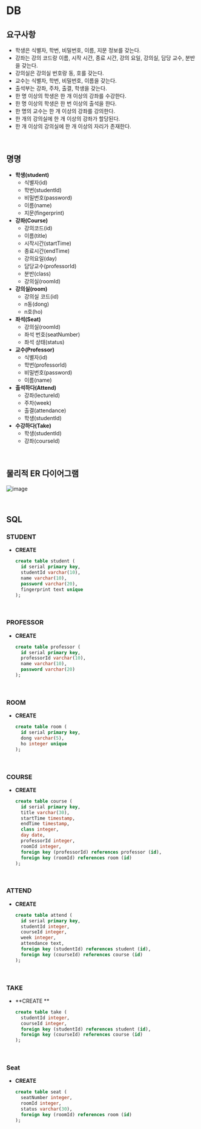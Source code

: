 # DB

## 요구사항

* 학생은 식별자, 학번, 비밀번호, 이름, 지문 정보를 갖는다.
* 강좌는 강의 코드랑 이름, 시작 시간, 종료 시간, 강의 요일, 강의실, 담당 교수, 분반을 갖는다.
* 강의실은 강의실 번호랑 동, 호를 갖는다.
* 교수는 식별자, 학번, 비밀번호, 이름을 갖는다.
* 출석부는 강좌, 주차, 출결, 학생을 갖는다.
* 한 명 이상의 학생은 한 개 이상의 강좌를 수강한다.
* 한 명 이상의 학생은 한 번 이상의 출석을 한다.
* 한 명의 교수는 한 개 이상의 강좌를 강의한다.
* 한 개의 강의실에 한 개 이상의 강좌가 할당된다.
* 한 개 이상의 강의실에 한 개 이상의 자리가 존재한다.

<br>

## 명명

* **학생(student)**
  * 식별자(id)
  * 학번(studentId)
  * 비밀번호(password)
  * 이름(name)
  * 지문(fingerprint)
* **강좌(Course)**
  * 강의코드(id)
  * 이름(title)
  * 시작시간(startTime)
  * 종료시간(endTime)
  * 강의요일(day)
  * 담당교수(professorId)
  * 분반(class)
  * 강의실(roomId)
* **강의실(room)**
  * 강의실 코드(id)
  * n동(dong)
  * n호(ho)
* **좌석(Seat)**
  * 강의실(roomId)
  * 좌석 번호(seatNumber)
  * 좌석 상태(status)
* **교수(Professor)**
  * 식별자(id)
  * 학번(professorId)
  * 비밀번호(password)
  * 이름(name)
* **출석하다(Attend)**
  * 강좌(lectureId)
  * 주차(week)
  * 출결(attendance)
  * 학생(studentId)
* **수강하다(Take)**
  * 학생(studentId)
  * 강좌(courseId)

<br>

## 물리적 ER 다이어그램

![image](https://user-images.githubusercontent.com/43431081/82751902-67aa8c00-9df5-11ea-9595-92b1e5f1b41a.png)

<br>

## SQL

### STUDENT

* **CREATE**

  ```sql
  create table student (
    id serial primary key,
    studentId varchar(10),
    name varchar(10),
    password varchar(20),
    fingerprint text unique
  );
  ```

<br>

### PROFESSOR

* **CREATE**

  ```sql
  create table professor (
    id serial primary key,
    professorId varchar(10),
    name varchar(10),
    password varchar(20)
  );
  ```

<br>

### ROOM

* **CREATE**

  ```sql
  create table room (
    id serial primary key,
    dong varchar(5),
    ho integer unique
  );
  ```

<br>

### COURSE

* **CREATE**

  ```sql
  create table course (
    id serial primary key,
    title varchar(30),
    startTime timestamp,
    endTime timestamp,
    class integer,
    day date,
    professorId integer,
    roomId integer,
    foreign key (professorId) references professor (id),
    foreign key (roomId) references room (id)
  );
  ```

<br>

### ATTEND

* **CREATE**

  ```sql
  create table attend (
    id serial primary key,
    studentId integer,
    courseId integer,
    week integer,
    attendance text,
    foreign key (studentId) references student (id),
    foreign key (courseId) references course (id)
  );
  ```

<br>

### TAKE

* **CREATE **

  ```sql
  create table take (
    studentId integer,
    courseId integer,
    foreign key (studentId) references student (id),
    foreign key (courseId) references course (id)
  );
  ```


<br>

### Seat

* **CREATE**

  ```sql
  create table seat (
  	seatNumber integer,
  	roomId integer,
  	status varchar(30),
  	foreign key (roomId) references room (id)
  );
  ```

  